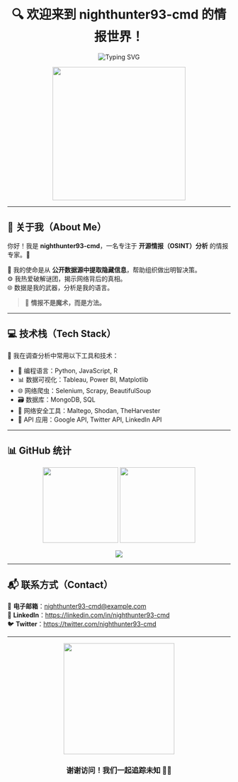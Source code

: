 <h1 align="center">🔍 欢迎来到 nighthunter93-cmd 的情报世界！</h1>

<p align="center">
  <img src="https://readme-typing-svg.herokuapp.com?font=Fira+Code&duration=3000&pause=1000&color=00FACC&center=true&vCenter=true&width=500&lines=情报猎人+在线...;数据驱动+安全洞察;正在追踪目标..." alt="Typing SVG">
</p>

<p align="center">
  <img src="https://media.giphy.com/media/f9hnhCPWn75Hh3Fv3z/giphy.gif" width="300" />
</p>

---

## 🧠 关于我（About Me）

你好！我是 **nighthunter93-cmd**，一名专注于 **开源情报（OSINT）分析** 的情报专家。🔎

💼 我的使命是从 **公开数据源中提取隐藏信息**，帮助组织做出明智决策。  
⚙️ 我热爱破解谜团，揭示网络背后的真相。  
🌐 数据是我的武器，分析是我的语言。

> 🧭 **情报不是魔术，而是方法。**

---

## 💻 技术栈（Tech Stack）

🎯 我在调查分析中常用以下工具和技术：

- 🐍 编程语言：Python, JavaScript, R  
- 📊 数据可视化：Tableau, Power BI, Matplotlib  
- 🌐 网络爬虫：Selenium, Scrapy, BeautifulSoup  
- 🗃️ 数据库：MongoDB, SQL  
- 🔐 网络安全工具：Maltego, Shodan, TheHarvester  
- 🔗 API 应用：Google API, Twitter API, LinkedIn API

---

## 📊 GitHub 统计

<p align="center">
  <img src="https://github-readme-stats.vercel.app/api?username=nighthunter93-cmd&theme=tokyonight&show_icons=true" height="170">
  <img src="https://github-readme-streak-stats.herokuapp.com/?user=nighthunter93-cmd&theme=tokyonight" height="170">
</p>
<p align="center">
  <img src="https://komarev.com/ghpvc/?username=nighthunter93-cmd&color=brightgreen" />
</p>

---

## 📬 联系方式（Contact）

💌 **电子邮箱**：nighthunter93-cmd@example.com  
💼 **LinkedIn**：https://linkedin.com/in/nighthunter93-cmd  
🐦 **Twitter**：https://twitter.com/nighthunter93-cmd

---

<p align="center">
  <img src="https://media.giphy.com/media/eL57U2YB5U8rM/giphy.gif" width="250">
</p>

<h3 align="center">谢谢访问！我们一起追踪未知 🕵️‍♂️</h3>
